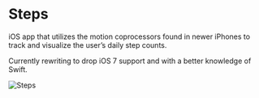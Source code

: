 # Steps
iOS app that utilizes the motion coprocessors found in newer iPhones to track and visualize the user’s daily step counts.

Currently rewriting to drop iOS 7 support and with a better knowledge of Swift.

![Steps](https://cloud.githubusercontent.com/assets/1874785/10084990/3824cf10-62d4-11e5-97ad-76ff2b9456fe.png)
